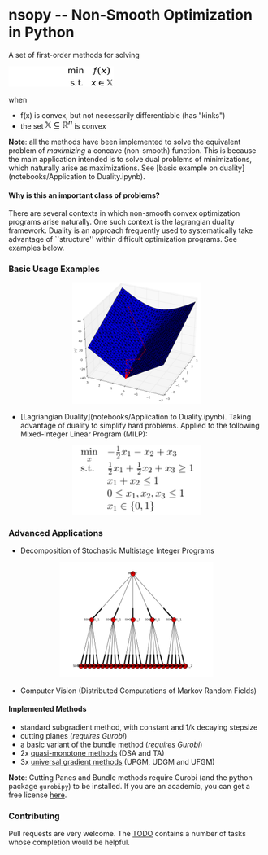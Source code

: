 # nsopy -- Non-Smooth Optimization in Python

A set of first-order methods for solving

![optimization problem](img/min_opt.png "Non-Smooth Optimization Program")

when
* f(x) is convex, but not necessarily differentiable (has "kinks")
* the set ![X](img/XR.png) is convex

**Note**: all the methods have been implemented to solve the equivalent problem of 
*maximizing* a concave (non-smooth) function. This is because the main application intended is to 
solve dual problems of minimizations, which naturally arise as maximizations. 
See [basic example on duality](notebooks/Application to Duality.ipynb).

#### Why is this an important class of problems?

There are several contexts in which non-smooth convex optimization programs arise naturally. 
One such context is the lagrangian duality framework. Duality is an approach frequently used to systematically 
take advantage of ``structure'' within difficult optimization programs. See examples below.

### Basic Usage Examples
<p align="center">
  <img src="./notebooks/img/solved_ex_1.png" alt="Example" width="50%" href="#"/>
</p>

* [Lagriangian Duality](notebooks/Application to Duality.ipynb). Taking advantage of duality to simplify hard problems. 
Applied to the following Mixed-Integer Linear Program (MILP):

<p align="center">
  <img src="./img/primal_problem.png" alt="Example 2" width="50%" href="#"/>
</p>


### Advanced Applications

* Decomposition of Stochastic Multistage Integer Programs
<p align="center">
  <img src="./notebooks/img/stoch_tree.png" alt="Scenarios Tree" width="60%" href="#"/>
</p>

* Computer Vision (Distributed Computations of Markov Random Fields)

#### Implemented Methods

* standard subgradient method, with constant and 1/k decaying stepsize
* cutting planes (*requires Gurobi*)
* a basic variant of the bundle method (*requires Gurobi*)
* 2x [quasi-monotone methods](http://link.springer.com/article/10.1007/s10957-014-0677-5) (DSA and TA)
* 3x [universal gradient methods](http://link.springer.com/article/10.1007/s10107-014-0790-0) (UPGM, UDGM and UFGM)

**Note**: Cutting Panes and Bundle methods require Gurobi (and the python package ``gurobipy``) to be installed. 
If you are an academic, you can get a free license [here](http://www.gurobi.com/academia/for-universities]). 

### Contributing

Pull requests are very welcome. The [TODO](TODO.txt) contains a number of tasks whose completion would be helpful. 